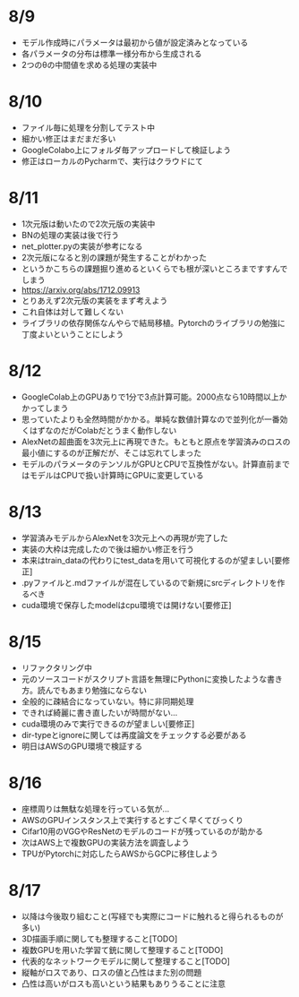 # 8/9
- モデル作成時にパラメータは最初から値が設定済みとなっている
- 各パラメータの分布は標準一様分布から生成される
- 2つのθの中間値を求める処理の実装中

# 8/10
- ファイル毎に処理を分割してテスト中
- 細かい修正はまだまだ多い
- GoogleColabo上にフォルダ毎アップロードして検証しよう
- 修正はローカルのPycharmで、実行はクラウドにて

# 8/11
- 1次元版は動いたので2次元版の実装中
- BNの処理の実装は後で行う
- net_plotter.pyの実装が参考になる
- 2次元版になると別の課題が発生することがわかった
- というかこちらの課題掘り進めるといくらでも根が深いところまですすんでしまう
- https://arxiv.org/abs/1712.09913
- とりあえず2次元版の実装をまず考えよう
- これ自体は対して難しくない
- ライブラリの依存関係なんやらで結局移植。Pytorchのライブラリの勉強に丁度よいということにしよう

# 8/12
- GoogleColab上のGPUありで1分で3点計算可能。2000点なら10時間以上かかってしまう
- 思っていたよりも全然時間がかかる。単純な数値計算なので並列化が一番効くはずなのだがColabだとうまく動作しない
- AlexNetの超曲面を3次元上に再現できた。もともと原点を学習済みのロスの最小値にするのが正解だが、そこは忘れてしまった
- モデルのパラメータのテンソルがGPUとCPUで互換性がない。計算直前まではモデルはCPUで扱い計算時にGPUに変更している

# 8/13
- 学習済みモデルからAlexNetを3次元上への再現が完了した
- 実装の大枠は完成したので後は細かい修正を行う
- 本来はtrain_dataの代わりにtest_dataを用いて可視化するのが望ましい[要修正]
- .pyファイルと.mdファイルが混在しているので新規にsrcディレクトリを作るべき
- cuda環境で保存したmodelはcpu環境では開けない[要修正]

# 8/15
- リファクタリング中
- 元のソースコードがスクリプト言語を無理にPythonに変換したような書き方。読んでもあまり勉強にならない
- 全般的に疎結合になっていない。特に非同期処理
- できれば綺麗に書き直したいが時間がない...
- cuda環境のみで実行できるのが望ましい[要修正]
- dir-typeとignoreに関しては再度論文をチェックする必要がある
- 明日はAWSのGPU環境で検証する

# 8/16
- 座標周りは無駄な処理を行っている気が...
- AWSのGPUインスタンス上で実行するとすごく早くてびっくり
- Cifar10用のVGGやResNetのモデルのコードが残っているのが助かる
- 次はAWS上で複数GPUの実装方法を調査しよう
- TPUがPytorchに対応したらAWSからGCPに移住しよう

# 8/17
- 以降は今後取り組むこと(写経でも実際にコードに触れると得られるものが多い)
- 3D描画手順に関しても整理すること[TODO]
- 複数GPUを用いた学習て銃に関して整理すること[TODO]
- 代表的なネットワークモデルに関して整理すること[TODO]
- 縦軸がロスであり、ロスの値と凸性はまた別の問題
- 凸性は高いがロスも高いという結果もありうることに注意
